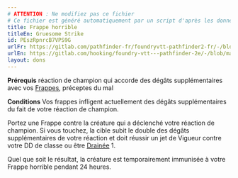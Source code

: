 ```yaml
---
# ATTENTION : Ne modifiez pas ce fichier
# Ce fichier est généré automatiquement par un script d'après les données du module Foundry VTT officiel et de sa traduction
title: Frappe horrible
titleEn: Gruesome Strike
id: PEszRpnrcB7VPS9G
urlFr: https://gitlab.com/pathfinder-fr/foundryvtt-pathfinder2-fr/-/blob/master/data/feats/PEszRpnrcB7VPS9G.htm
urlEn: https://gitlab.com/hooking/foundry-vtt---pathfinder-2e/-/blob/master/packs/data/feats.db/gruesome-strike.json
layout: dons
---
```

**Prérequis** réaction de champion qui accorde des dégâts supplémentaires avec vos [Frappes](../actions/frapper.html), préceptes du mal

**Conditions** Vos frappes infligent actuellement des dégâts supplémentaires du fait de votre réaction de champion.

Portez une Frappe contre la créature qui a déclenché votre réaction de champion. Si vous touchez, la cible subit le double des dégâts supplémentaires de votre réaction et doit réussir un jet de Vigueur contre votre DD de classe ou être [Drainée](../conditions/drainé.html) 1.

Quel que soit le résultat, la créature est temporairement immunisée à votre Frappe horrible pendant 24 heures.
